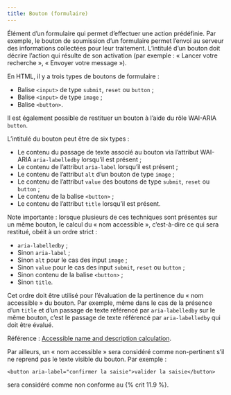 ```yaml
---
title: Bouton (formulaire) 
---
```


Élément d’un formulaire qui permet d’effectuer une action prédéfinie. Par
exemple, le bouton de soumission d’un formulaire permet l’envoi au serveur des
informations collectées pour leur traitement. L’intitulé d’un bouton doit
décrire l’action qui résulte de son activation (par exemple : « Lancer votre
recherche », « Envoyer votre message »).

En HTML, il y a trois types de boutons de formulaire :
* Balise `<input>` de type `submit`, `reset` ou `button` ; 
* Balise `<input>` de type `image` ; 
* Balise `<button>`. 

Il est également possible de restituer un bouton à l’aide du rôle WAI-ARIA
`button`.

L’intitulé du bouton peut être de six types :
* Le contenu du passage de texte associé au bouton via l’attribut WAI-ARIA `aria-labelledby` lorsqu’il est présent ; 
* Le contenu de l’attribut `aria-label` lorsqu’il est présent ; 
* Le contenu de l’attribut `alt` d’un bouton de type `image` ; 
* Le contenu de l’attribut `value` des boutons de type `submit`, `reset` ou `button` ; 
* Le contenu de la balise `<button>` ; 
* Le contenu de l’attribut `title` lorsqu’il est présent. 

Note importante : lorsque plusieurs de ces techniques sont présentes sur un
même bouton, le calcul du « nom accessible », c’est-à-dire ce qui sera
restitué, obéit à un ordre strict :
* `aria-labelledby` ; 
* Sinon `aria-label` ; 
* Sinon `alt` pour le cas des input `image` ; 
* Sinon `value` pour le cas des input `submit`, `reset` ou `button` ; 
* Sinon contenu de la balise `<button>` ; 
* Sinon `title`. 

Cet ordre doit être utilisé pour l’évaluation de la pertinence du « nom
accessible » du bouton. Par exemple, même dans le cas de la présence d’un
`title` et d’un passage de texte référencé par `aria-labelledby` sur le même
bouton, c’est le passage de texte référencé par `aria-labelledby` qui doit
être évalué.

Référence : [Accessible name and description calculation](https://www.w3.org/TR/html-aam-1.0/#accessible-name-and-description-computation).

Par ailleurs, un « nom accessible » sera considéré comme non-pertinent s’il ne
reprend pas le texte visible du bouton. Par exemple :

`<button aria-label="confirmer la saisie">valider la saisie</button>`

sera considéré comme non conforme au {% crit 11.9 %}.


